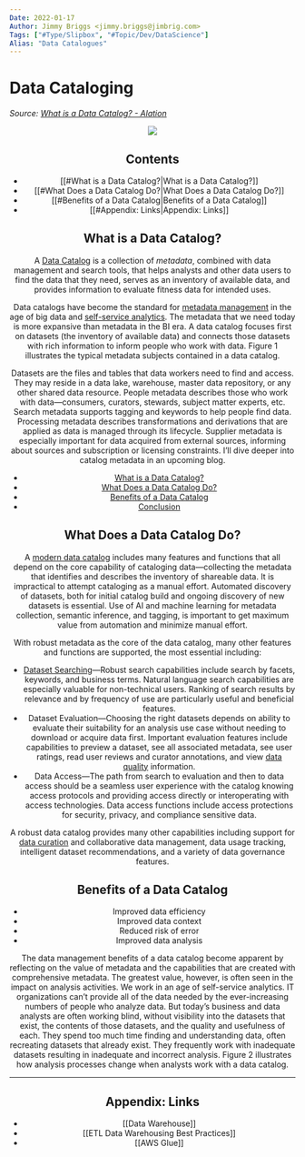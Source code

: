 ```yaml
---
Date: 2022-01-17
Author: Jimmy Briggs <jimmy.briggs@jimbrig.com>
Tags: ["#Type/Slipbox", "#Topic/Dev/DataScience"]
Alias: "Data Catalogues"
---
```


# Data Cataloging

*Source: [What is a Data Catalog? - Alation](https://www.alation.com/blog/what-is-a-data-catalog)*

<center><img src="https://i.imgur.com/otUhsns.png"/><center/>

## Contents

- [[#What is a Data Catalog?|What is a Data Catalog?]]
- [[#What Does a Data Catalog Do?|What Does a Data Catalog Do?]]
- [[#Benefits of a Data Catalog|Benefits of a Data Catalog]]
- [[#Appendix: Links|Appendix: Links]]


## What is a Data Catalog?

A [Data Catalog](https://www.alation.com/product/data-catalog/) is a collection of *metadata*, combined with data management and search tools, that helps analysts and other data users to find the data that they need, serves as an inventory of available data, and provides information to evaluate fitness data for intended uses.

Data catalogs have become the standard for [metadata management](https://www.alation.com/blog/metadata-management-best-practices/) in the age of big data and [self-service analytics](https://www.alation.com/solutions/analytics/). The metadata that we need today is more expansive than metadata in the BI era. A data catalog focuses first on datasets (the inventory of available data) and connects those datasets with rich information to inform people who work with data. Figure 1 illustrates the typical metadata subjects contained in a data catalog.

Datasets are the files and tables that data workers need to find and access. They may reside in a data lake, warehouse, master data repository, or any other shared data resource. People metadata describes those who work with data—consumers, curators, stewards, subject matter experts, etc. Search metadata supports tagging and keywords to help people find data. Processing metadata describes transformations and derivations that are applied as data is managed through its lifecycle. Supplier metadata is especially important for data acquired from external sources, informing about sources and subscription or licensing constraints. I’ll dive deeper into catalog metadata in an upcoming blog.

-   [What is a Data Catalog?](https://www.alation.com/blog/what-is-a-data-catalog#data-catalog)
-   [What Does a Data Catalog Do?](https://www.alation.com/blog/what-is-a-data-catalog#what-does)
-   [Benefits of a Data Catalog](https://www.alation.com/blog/what-is-a-data-catalog#benefits)
-   [Conclusion](https://www.alation.com/blog/what-is-a-data-catalog#conclusion)

## What Does a Data Catalog Do?

A [modern data catalog](https://www.alation.com/modern-data-catalog-features/) includes many features and functions that all depend on the core capability of cataloging data—collecting the metadata that identifies and describes the inventory of shareable data. It is impractical to attempt cataloging as a manual effort. Automated discovery of datasets, both for initial catalog build and ongoing discovery of new datasets is essential. Use of AI and machine learning for metadata collection, semantic inference, and tagging, is important to get maximum value from automation and minimize manual effort.

With robust metadata as the core of the data catalog, many other features and functions are supported, the most essential including:

-   [Dataset Searching](https://www.alation.com/solutions/analytics/data-search-discovery/)—Robust search capabilities include search by facets, keywords, and business terms. Natural language search capabilities are especially valuable for non-technical users. Ranking of search results by relevance and by frequency of use are particularly useful and beneficial features.
-   Dataset Evaluation—Choosing the right datasets depends on ability to evaluate their suitability for an analysis use case without needing to download or acquire data first. Important evaluation features include capabilities to preview a dataset, see all associated metadata, see user ratings, read user reviews and curator annotations, and view [data quality](https://www.alation.com/blog/what-is-data-quality-why-is-it-important/) information.
-   Data Access—The path from search to evaluation and then to data access should be a seamless user experience with the catalog knowing access protocols and providing access directly or interoperating with access technologies. Data access functions include access protections for security, privacy, and compliance sensitive data.

A robust data catalog provides many other capabilities including support for [data curation](https://www.alation.com/blog/what-is-data-curation/) and collaborative data management, data usage tracking, intelligent dataset recommendations, and a variety of data governance features.

## Benefits of a Data Catalog

-   Improved data efficiency
-   Improved data context
-   Reduced risk of error
-   Improved data analysis

The data management benefits of a data catalog become apparent by reflecting on the value of metadata and the capabilities that are created with comprehensive metadata. The greatest value, however, is often seen in the impact on analysis activities. We work in an age of self-service analytics. IT organizations can’t provide all of the data needed by the ever-increasing numbers of people who analyze data. But today’s business and data analysts are often working blind, without visibility into the datasets that exist, the contents of those datasets, and the quality and usefulness of each. They spend too much time finding and understanding data, often recreating datasets that already exist. They frequently work with inadequate datasets resulting in inadequate and incorrect analysis. Figure 2 illustrates how analysis processes change when analysts work with a data catalog.

***

## Appendix: Links

- [[Data Warehouse]]
- [[ETL Data Warehousing Best Practices]]
- [[AWS Glue]]